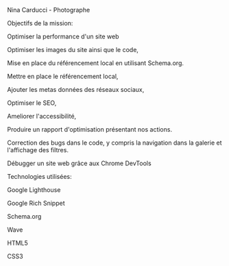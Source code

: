 Nina Carducci - Photographe




Objectifs de la mission:




Optimiser la performance d'un site web

Optimiser les images du site ainsi que le code,

Mise en place du référencement local en utilisant Schema.org.

Mettre en place le référencement local,

Ajouter les metas données des réseaux sociaux,

Optimiser le SEO,

Ameliorer l'accessibilité,

Produire un rapport d'optimisation présentant nos actions.

Correction des bugs dans le code, y compris la navigation dans la galerie et l'affichage des filtres.

Débugger un site web grâce aux Chrome DevTools






Technologies utilisées:



Google Lighthouse

Google Rich Snippet

Schema.org

Wave

HTML5

CSS3
